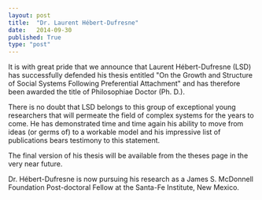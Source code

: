 ```yaml
---
layout: post
title:  "Dr. Laurent Hébert-Dufresne"
date:   2014-09-30
published: True
type: "post"
---
```


It is with great pride that we announce that Laurent Hébert-Dufresne (LSD) has successfully defended his thesis entitled "On the Growth and Structure of Social Systems Following Preferential Attachment" and has therefore been awarded the title of Philosophiae Doctor (Ph. D.).


 There is no doubt that LSD belongs to this group of exceptional young researchers that will permeate the field of complex systems for the years to come. He has demonstrated time and time again his ability to move from ideas
(or germs of) to a workable model and his impressive list of publications bears testimony to this statement.


 The final version of his thesis will be available from the theses page in the very near future.


 Dr. Hébert-Dufresne is now pursuing his research as a James S. McDonnell Foundation Post-doctoral Fellow at the Santa-Fe Institute, New Mexico.


